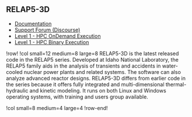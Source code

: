 ## RELAP5-3D

- [Documentation](https://relap5-docs.hpcondemand.inl.gov/)
- [Support Forum (Discourse)](https://relap5-discourse.hpcondemand.inl.gov)
- [Level 1 - HPC OnDemand Execution](ncrc/applications/ncrc_ondemand_relap5.md)
- [Level 1 - HPC Binary Execution](ncrc/applications/ncrc_hpc_relap5.md)

!row!
!col small=12 medium=8 large=8
RELAP5-3D is the latest released code in the RELAP5 series. Developed at Idaho National Laboratory, the RELAP5 family aids in the analysis of transients and accidents in water-cooled nuclear power plants and related systems. The software can also analyze advanced reactor designs. RELAP5-3D differs from earlier code in the series because it offers fully integrated and multi-dimensional thermal-hydraulic and kinetic modeling. It runs on both Linux and Windows operating systems, with training and users group available.

!col small=8 medium=4 large=4
!row-end!
